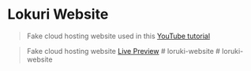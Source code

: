 # Lokuri Website

> Fake cloud hosting website used in this [YouTube tutorial](https://www.youtube.com/watch?v=p0bGHP-PXD4)

> Fake cloud hosting website [Live Preview](https://zen-carson-c10c9f.netlify.app)
#   l o r u k i - w e b s i t e  
 #   l o r u k i - w e b s i t e  
 